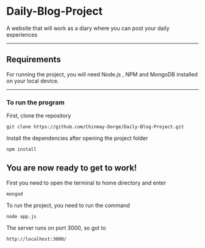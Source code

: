 # Daily-Blog-Project

A website that will work as a diary where you can post your daily experiences

---
## Requirements

For running the project, you will need Node.js , NPM and MongoDB installed on your local device.

---
### To run the program
First, clone the repository

```
git clone https://github.com/Chinmay-Dorge/Daily-Blog-Project.git
```

Install the dependencies after opening the project folder

```
npm install
```

You are now ready to get to work!
---
First you need to open the terminal to home directory and enter
```
mongod
```
To run the project, you need to run the command
```
node app.js
```

The server runs on port 3000, so got to 
```
http://localhost:3000/
```

